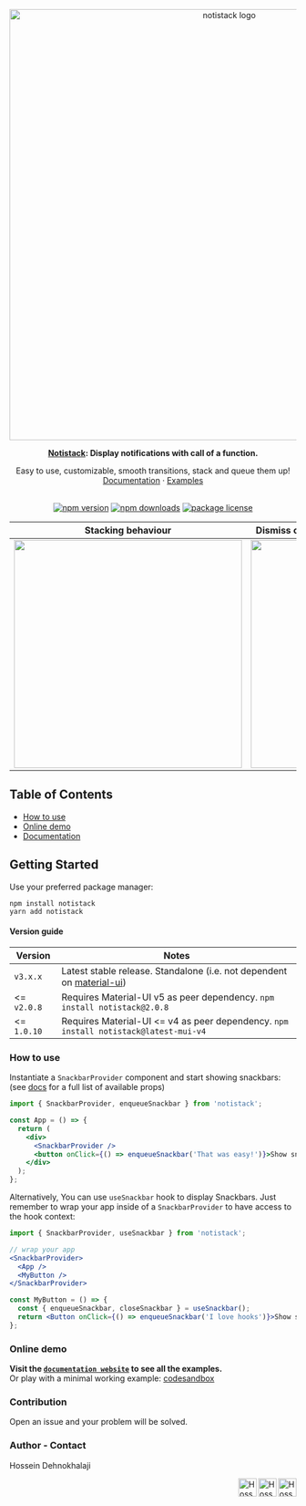 <p align="center">
  <a href="https://notistack.com/" rel="noopener" target="_blank"><img width="756" src="https://notistack.com/img/notistack-banner.png" alt="notistack logo"></a></p>
</p>

<div align="center">

**[Notistack](https://notistack.com): Display notifications with call of a function.**

</div>

<div align="center">
Easy to use, customizable, smooth transitions, stack and queue them up!
</div>
<div align="center">
<a href="https://notistack.com">Documentation</a>
<span> · </span>
<a href="https://notistack.com/features/basic">Examples</a>
</br>
</br>

[![npm version](https://img.shields.io/npm/v/notistack.svg?label=version)](https://www.npmjs.com/package/notistack)
[![npm downloads](https://img.shields.io/npm/dm/notistack.svg)](https://www.npmjs.com/package/notistack)
[![package license](https://img.shields.io/npm/l/notistack.svg)](https://www.npmjs.com/package/notistack)

</div>

<div align="center">

| Stacking behaviour | Dismiss oldest when reached maxSnack (3 here)|
| --- | --- |
| <img width="400" src="https://i.imgur.com/MtijvAK.gif"/>    | <img width="400" src="https://i.imgur.com/urX47Wn.gif"/>|

</div>

Table of Contents
--
- [How to use](#how-to-use)
- [Online demo](#online-demo)
- [Documentation](https://notistack.com/api-reference)

## Getting Started

Use your preferred package manager:
```
npm install notistack
yarn add notistack
```

#### Version guide
| Version | Notes 
| --- | --- |
| `v3.x.x` | Latest stable release. Standalone (i.e. not dependent on [material-ui](https://github.com/mui/material-ui)) |
| <= `v2.0.8` | Requires Material-UI v5 as peer dependency. `npm install notistack@2.0.8` |
| <= `1.0.10` | Requires Material-UI <= v4 as peer dependency. `npm install notistack@latest-mui-v4` |



### How to use

Instantiate a `SnackbarProvider` component and start showing snackbars: (see [docs](https://notistack.com/notistack/api-reference) for a full list of available props)

```jsx
import { SnackbarProvider, enqueueSnackbar } from 'notistack';

const App = () => {
  return (
    <div>
      <SnackbarProvider />
      <button onClick={() => enqueueSnackbar('That was easy!')}>Show snackbar</button>
    </div>
  );
};
```

Alternatively, You can use `useSnackbar` hook to display Snackbars. Just remember to wrap your app inside of a `SnackbarProvider` to have access to the hook context:

```jsx
import { SnackbarProvider, useSnackbar } from 'notistack';

// wrap your app
<SnackbarProvider>
  <App />
  <MyButton />
</SnackbarProvider>

const MyButton = () => {
  const { enqueueSnackbar, closeSnackbar } = useSnackbar();
  return <Button onClick={() => enqueueSnackbar('I love hooks')}>Show snackbar</Button>;
};
```

### Online demo

**Visit the [`documentation website`](https://notistack.com/examples) to see all the examples.**</br>
Or play with a minimal working example: [codesandbox](https://codesandbox.io/s/github/iamhosseindhv/notistack/tree/master/examples/simple-example??hidenavigation=1&module=%2FApp.js) </br>

### Contribution

Open an issue and your problem will be solved.

### Author - Contact

Hossein Dehnokhalaji

<a href="https://www.instagram.com/iamhosseindhv"><img src="https://github.com/iamhosseindhv/Rentaly/blob/master/Gifs/instagram.png" alt="Hossein Dehnokhalaji Instagram profile" align="right" width="32" height="32"/></a>
<a href="https://www.linkedin.com/in/iamhosseindhv"><img src="https://github.com/iamhosseindhv/Rentaly/blob/master/Gifs/linkedin.png" alt="Hossein Dehnokhalaji Linkedin profile" align="right" width="32" height="32"/></a>
<a href="mailto:hossein.dehnavi98@yahoo.com"><img src="https://github.com/iamhosseindhv/Rentaly/blob/master/Gifs/contact.png" alt="Hossein Dehnokhalaji email address" align="right" width="32" height="32"/></a>
